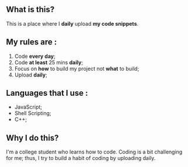 ## What is this?

This is a place where I **daily** upload **my code snippets**.

## My rules are :

1. Code **every day**;
2. Code **at least** 25 mins **daily**;
3. Focus on **how** to build my project not **what** to build;
4. Upload **daily**;

## Languages that I use :

* JavaScript;
* Shell Scripting;
* C++;

## Why I do this?

I'm a college student who learns how to code. Coding is a bit challenging for me; thus, I try to build a habit of coding by uploading daily.
